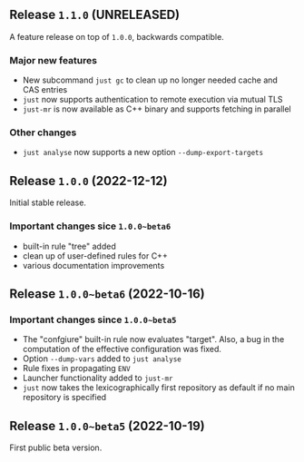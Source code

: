 ## Release `1.1.0` (UNRELEASED)

A feature release on top of `1.0.0`, backwards compatible.

### Major new features

- New subcommand `just gc` to clean up no longer needed cache and
  CAS entries
- `just` now supports authentication to remote execution via mutual TLS
- `just-mr` is now available as C++ binary and supports fetching in parallel

### Other changes

- `just analyse` now supports a new option `--dump-export-targets`

## Release `1.0.0` (2022-12-12)

Initial stable release.

### Important changes sice `1.0.0~beta6`

- built-in rule "tree" added
- clean up of user-defined rules for C++
- various documentation improvements

## Release `1.0.0~beta6` (2022-10-16)

### Important changes since `1.0.0~beta5`

- The "confgiure" built-in rule now evaluates "target". Also,
  a bug in the computation of the effective configuration
  was fixed.
- Option `--dump-vars` added to `just analyse`
- Rule fixes in propagating `ENV`
- Launcher functionality added to `just-mr`
- `just` now takes the lexicographically first repository as default
  if no main repository is specified

## Release `1.0.0~beta5` (2022-10-19)

First public beta version.
